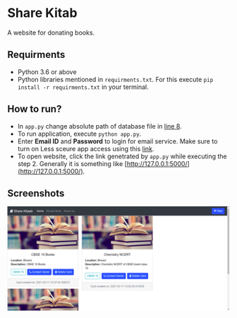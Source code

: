 # Share Kitab
A website for donating books.

## Requirments
- Python 3.6 or above
- Python libraries mentioned in `requirments.txt`. For this execute `pip install -r requirments.txt` in your terminal.


## How to run?
- In `app.py` change absolute path of database file in [line 8](https://github.com/raghav-dalmia/kitab_app/blob/997d2ba4054c2bbff1a7f6d2675168088cddc1b5/app.py#L8).
- To run application, execute `python app.py`.
- Enter **Email ID** and **Password** to login for email service. Make sure to turn on Less sceure app access using this [link](https://myaccount.google.com/u/1/lesssecureapps?rapt=AEjHL4MzfgCT65q_eBtV0YxrX6OX8YMis6n9B6w1wWie0DYoMsekE4tbqnaxgZXvuOnr4mCzzaO9hgDmqsdBDVp5t8OMP39w8Q).
- To open website, click the link genetrated by `app.py` while executing the step 2. Generally it is something like [http://127.0.0.1:5000/](http://127.0.0.1:5000/).

## Screenshots
![ss1](https://github.com/raghav-dalmia/kitab_app/blob/main/screenshots/Screenshot-1.png)
